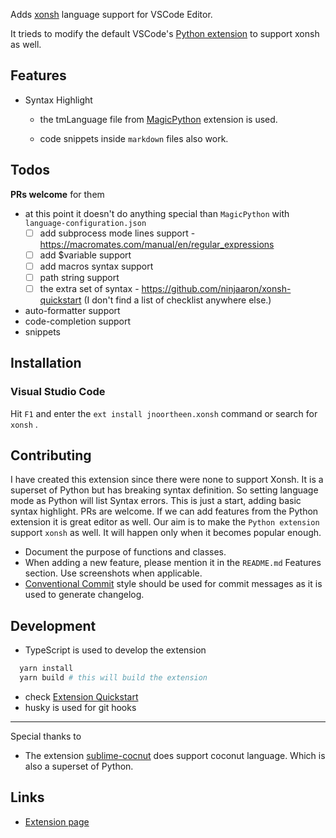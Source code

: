 Adds [xonsh](https://xon.sh/) language support for VSCode Editor.

It trieds to modify the default VSCode's [Python extension](https://github.com/microsoft/vscode/tree/master/extensions/python) to support xonsh as well.

## Features

* Syntax Highlight

  + the tmLanguage file from [MagicPython](https://github.com/MagicStack/MagicPython/blob/master/grammars/src/MagicPython.syntax.yaml) extension is used.

  + code snippets inside `markdown` files also work.

## Todos

**PRs welcome** for them

* at this point it doesn't do anything special than `MagicPython` with `language-configuration.json`
  + [ ] add subprocess mode lines support - https://macromates.com/manual/en/regular_expressions
  + [ ] add $variable support
  + [ ] add macros syntax support
  + [ ] path string support
  + [ ] the extra set of syntax - https://github.com/ninjaaron/xonsh-quickstart (I don't find a list of checklist anywhere else.)

* auto-formatter support
* code-completion support
* snippets

## Installation

### Visual Studio Code

Hit `F1` and enter the `ext install jnoortheen.xonsh` command or search for `xonsh` .

## Contributing

I have created this extension since there were none to support Xonsh. It is a superset of Python but has breaking syntax definition. So setting language mode as Python will list Syntax errors. This is just a start, adding basic syntax highlight. PRs are welcome. If we can add features from the Python extension it is great editor as well. Our aim is to make the `Python extension` support `xonsh` as well. It will happen only when it becomes popular enough.

* Document the purpose of functions and classes.
* When adding a new feature, please mention it in the `README.md` Features section. Use screenshots when applicable.
* [Conventional Commit](https://www.conventionalcommits.org/en/v1.0.0/) style should be used for commit messages as it is used to generate changelog.

## Development

* TypeScript is used to develop the extension

``` sh
  yarn install
  yarn build # this will build the extension
```

* check [Extension Quickstart](./vsc-extension-quickstart.md)
* husky is used for git hooks

---
Special thanks to
 * The extension [sublime-cocnut](https://github.com/evhub/sublime-coconut) does support coconut language. Which is also a superset of Python.

## Links

* [Extension page](https://marketplace.visualstudio.com/items?itemName=jnoortheen.xonsh)
